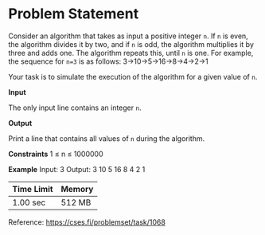 # Problem Statement
Consider an algorithm that takes as input a positive integer `n`. If `n` is even, the algorithm divides it by two, and if `n` is odd, the algorithm multiplies it by three and adds one. The algorithm repeats this, until `n` is one.
For example, the sequence for `n=3` is as follows:
3→10→5→16→8→4→2→1

Your task is to simulate the execution of the algorithm for a given value of `n`.

**Input**

The only input line contains an integer `n`.

**Output**

Print a line that contains all values of `n` during the algorithm.

**Constraints**
1 ≤ n ≤ 1000000

**Example**
Input:
3
Output:
3 10 5 16 8 4 2 1


| Time Limit| Memory |
| --------- | -------|
| 1.00 sec  | 512 MB |


Reference: https://cses.fi/problemset/task/1068
